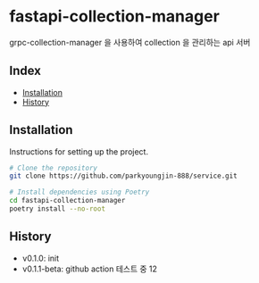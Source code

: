 # fastapi-collection-manager

grpc-collection-manager 을 사용하여 collection 을 관리하는 api 서버

## Index

- [Installation](#installation)
- [History](#History)

## Installation

Instructions for setting up the project.

```bash
# Clone the repository
git clone https://github.com/parkyoungjin-888/service.git

# Install dependencies using Poetry
cd fastapi-collection-manager
poetry install --no-root
```

## History
+ v0.1.0: init 
+ v0.1.1-beta: github action 테스트 중 12
